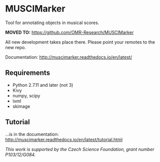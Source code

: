 # MUSCIMarker

Tool for annotating objects in musical scores.

**MOVED TO:** https://github.com/OMR-Research/MUSCIMarker

All new development takes place there. Please point your remotes to the
new repo.

Documentation: http://muscimarker.readthedocs.io/en/latest/

## Requirements

* Python 2.7.11 and later (not 3)
* Kivy
* numpy, scipy
* lxml
* skimage

## Tutorial

...is in the documentation:  http://muscimarker.readthedocs.io/en/latest/tutorial.html



*This work is supported by the Czech Science Foundation, grant number P103/12/G084.*